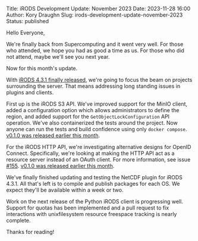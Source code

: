 Title: iRODS Development Update: November 2023
Date: 2023-11-28 16:00
Author: Kory Draughn
Slug: irods-development-update-november-2023
Status: published


Hello Everyone,

We're finally back from Supercomputing and it went very well. For those who attended, we hope you had as good a time as us. For those who did not attend, maybe we'll see you next year.

Now for this month's update.

With [iRODS 4.3.1 finally released](https://irods.org/2023/10/irods-4-3-1-is-released/), we're going to focus the beam on projects surrounding the server. That means addressing long standing issues in plugins and clients.

First up is the iRODS S3 API. We've improved support for the MinIO client, added a configuration option which allows administrators to define the region, and added support for the `GetObjectLockConfiguration` API operation. We've also containerized the tests around the project. Now anyone can run the tests and build confidence using only `docker compose`. [v0.1.0 was released earlier this month](https://irods.org/2023/11/initial-release-of-the-irods-s3-api/).

For the iRODS HTTP API, we're investigating alternative designs for OpenID Connect. Specifically, we're looking at making the HTTP API act as a resource server instead of an OAuth client. For more information, see issue [#155](https://github.com/irods/irods_client_http_api/issues/155). [v0.1.0 was released earlier this month](https://irods.org/2023/11/initial-release-of-the-irods-http-api/).

We've finally finished updating and testing the NetCDF plugin for iRODS 4.3.1. All that's left is to compile and publish packages for each OS. We expect they'll be available within a week or two.

Work on the next release of the Python iRODS client is progressing well. Support for quotas has been implemented and a pull request to fix interactions with unixfilesystem resource freespace tracking is nearly complete.

Thanks for reading!
